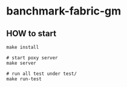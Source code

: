 # banchmark-fabric-gm


## HOW to start

```
make install

# start poxy server
make server

# run all test under test/
make run-test
```